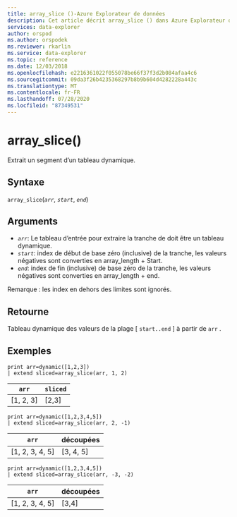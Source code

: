 ```yaml
---
title: array_slice ()-Azure Explorateur de données
description: Cet article décrit array_slice () dans Azure Explorateur de données.
services: data-explorer
author: orspod
ms.author: orspodek
ms.reviewer: rkarlin
ms.service: data-explorer
ms.topic: reference
ms.date: 12/03/2018
ms.openlocfilehash: e2216361022f055078be66f37f3d2b084afaa4c6
ms.sourcegitcommit: 09da3f26b4235368297b8b9b604d4282228a443c
ms.translationtype: MT
ms.contentlocale: fr-FR
ms.lasthandoff: 07/28/2020
ms.locfileid: "87349531"
---
```

# <a name="array_slice"></a>array_slice()

Extrait un segment d’un tableau dynamique.

## <a name="syntax"></a>Syntaxe

`array_slice`(*`arr`*, *`start`*, *`end`*)

## <a name="arguments"></a>Arguments

* *`arr`*: Le tableau d’entrée pour extraire la tranche de doit être un tableau dynamique.
* *`start`*: index de début de base zéro (inclusive) de la tranche, les valeurs négatives sont converties en array_length + Start.
* *`end`*: index de fin (inclusive) de base zéro de la tranche, les valeurs négatives sont converties en array_length + end.

Remarque : les index en dehors des limites sont ignorés.

## <a name="returns"></a>Retourne

Tableau dynamique des valeurs de la plage [ `start..end` ] à partir de `arr` .

## <a name="examples"></a>Exemples

<!-- csl: https://help.kusto.windows.net:443/Samples -->
```kusto
print arr=dynamic([1,2,3]) 
| extend sliced=array_slice(arr, 1, 2)
```
|`arr`|`sliced`|
|---|---|
|[1, 2, 3]|[2,3]|

<!-- csl: https://help.kusto.windows.net:443/Samples -->
```kusto
print arr=dynamic([1,2,3,4,5]) 
| extend sliced=array_slice(arr, 2, -1)
```
|`arr`|découpées|
|---|---|
|[1, 2, 3, 4, 5]|[3, 4, 5]|

<!-- csl: https://help.kusto.windows.net:443/Samples -->
```kusto
print arr=dynamic([1,2,3,4,5]) 
| extend sliced=array_slice(arr, -3, -2)
```
|`arr`|découpées|
|---|---|
|[1, 2, 3, 4, 5]|[3,4]|
